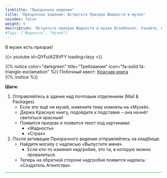 ```yaml
---
linktitle: "Призрачное видение"
title: "Призрачное видение: Встретьте Призрак Жадности в музее"
noindex: false
weight: 9
description: "Встретьте призрак Жадности в музее Brookhaven. Узнайте, как вызвать этого скрытого духа и прочитать его послания."
#Tags: ["Жадность", "Музей"]
---
```


В музее есть призрак!

{{< youtube id=QYFuIAZ9VFY loading=lazy >}}

{{% notice color="darkgreen" title="Требования" icon="fa-solid fa-triangle-exclamation"  %}}
Побочный квест: [Красная книга](/lore/special_tools/the_red_book)  
{{% /notice %}}

**Шаги:**  

1. Отправляйтесь в здание над почтовым отделением (Mail & Packages).  
   - Если это ещё не музей, измените тему комнаты на «Музей».  
   - Держа Красную книгу, подойдите к подставке – она начнёт светиться красным!  
   - Появится призрак и появится текст под картинами:  
     - «Жадность»  
     - «Страх»  
2. После активации Призрачного видения отправляйтесь на кладбище.  
   - Найдите могилу с надписью «Выпустите меня».  
     - Если кто-то изменил надгробие, это та, в которую можно провалиться.  
   - Теперь на обратной стороне надгробия появится надпись:  
     «Создатель Агентства».

<hr style="background-color: #28b44c" size=8>
